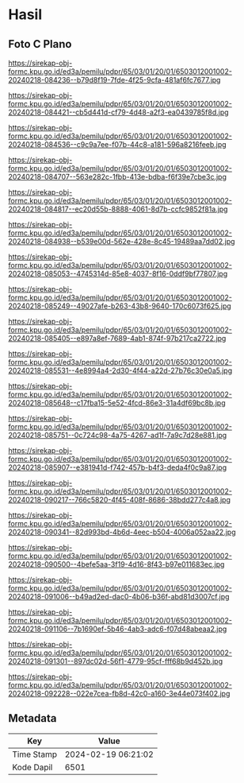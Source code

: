# Hasil

## Foto C Plano

https://sirekap-obj-formc.kpu.go.id/ed3a/pemilu/pdpr/65/03/01/20/01/6503012001002-20240218-084236--b79d8f19-7fde-4f25-9cfa-481af6fc7677.jpg

https://sirekap-obj-formc.kpu.go.id/ed3a/pemilu/pdpr/65/03/01/20/01/6503012001002-20240218-084421--cb5d441d-cf79-4d48-a2f3-ea0439785f8d.jpg

https://sirekap-obj-formc.kpu.go.id/ed3a/pemilu/pdpr/65/03/01/20/01/6503012001002-20240218-084536--c9c9a7ee-f07b-44c8-a181-596a8216feeb.jpg

https://sirekap-obj-formc.kpu.go.id/ed3a/pemilu/pdpr/65/03/01/20/01/6503012001002-20240218-084707--563e282c-1fbb-413e-bdba-f6f39e7cbe3c.jpg

https://sirekap-obj-formc.kpu.go.id/ed3a/pemilu/pdpr/65/03/01/20/01/6503012001002-20240218-084817--ec20d55b-8888-4061-8d7b-ccfc9852f81a.jpg

https://sirekap-obj-formc.kpu.go.id/ed3a/pemilu/pdpr/65/03/01/20/01/6503012001002-20240218-084938--b539e00d-562e-428e-8c45-19489aa7dd02.jpg

https://sirekap-obj-formc.kpu.go.id/ed3a/pemilu/pdpr/65/03/01/20/01/6503012001002-20240218-085053--4745314d-85e8-4037-8f16-0ddf9bf77807.jpg

https://sirekap-obj-formc.kpu.go.id/ed3a/pemilu/pdpr/65/03/01/20/01/6503012001002-20240218-085249--49027afe-b263-43b8-9640-170c6073f625.jpg

https://sirekap-obj-formc.kpu.go.id/ed3a/pemilu/pdpr/65/03/01/20/01/6503012001002-20240218-085405--e897a8ef-7689-4ab1-874f-97b217ca2722.jpg

https://sirekap-obj-formc.kpu.go.id/ed3a/pemilu/pdpr/65/03/01/20/01/6503012001002-20240218-085531--4e8994a4-2d30-4f44-a22d-27b76c30e0a5.jpg

https://sirekap-obj-formc.kpu.go.id/ed3a/pemilu/pdpr/65/03/01/20/01/6503012001002-20240218-085648--c17fba15-5e52-4fcd-86e3-31a4df69bc8b.jpg

https://sirekap-obj-formc.kpu.go.id/ed3a/pemilu/pdpr/65/03/01/20/01/6503012001002-20240218-085751--0c724c98-4a75-4267-ad1f-7a9c7d28e881.jpg

https://sirekap-obj-formc.kpu.go.id/ed3a/pemilu/pdpr/65/03/01/20/01/6503012001002-20240218-085907--e381941d-f742-457b-b4f3-deda4f0c9a87.jpg

https://sirekap-obj-formc.kpu.go.id/ed3a/pemilu/pdpr/65/03/01/20/01/6503012001002-20240218-090217--766c5820-4f45-408f-8686-38bdd277c4a8.jpg

https://sirekap-obj-formc.kpu.go.id/ed3a/pemilu/pdpr/65/03/01/20/01/6503012001002-20240218-090341--82d993bd-4b6d-4eec-b504-4006a052aa22.jpg

https://sirekap-obj-formc.kpu.go.id/ed3a/pemilu/pdpr/65/03/01/20/01/6503012001002-20240218-090500--4befe5aa-3f19-4d16-8f43-b97e011683ec.jpg

https://sirekap-obj-formc.kpu.go.id/ed3a/pemilu/pdpr/65/03/01/20/01/6503012001002-20240218-091006--b49ad2ed-dac0-4b06-b36f-abd81d3007cf.jpg

https://sirekap-obj-formc.kpu.go.id/ed3a/pemilu/pdpr/65/03/01/20/01/6503012001002-20240218-091106--7b1690ef-5b46-4ab3-adc6-f07d48abeaa2.jpg

https://sirekap-obj-formc.kpu.go.id/ed3a/pemilu/pdpr/65/03/01/20/01/6503012001002-20240218-091301--897dc02d-56f1-4779-95cf-fff68b9d452b.jpg

https://sirekap-obj-formc.kpu.go.id/ed3a/pemilu/pdpr/65/03/01/20/01/6503012001002-20240218-092228--022e7cea-fb8d-42c0-a160-3e44e073f402.jpg


## Metadata

| Key        | Value               |
| ---------- | ------------------- |
| Time Stamp | 2024-02-19 06:21:02 |
| Kode Dapil | 6501                |




